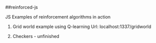 ##reinforced-js

JS Examples of reinforcement algorithms in action

1. Grid world example using Q-learning
Url: localhost:1337/gridworld

2. Checkers - unfinished

